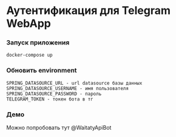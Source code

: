 #  Аутентификация для Telegram WebApp

### Запуск приложения

```
docker-compose up
```

### Обновить environment
```
SPRING_DATASOURCE_URL - url datasource базы данных
SPRING_DATASOURCE_USERNAME - имя пользователя
SPRING_DATASOURCE_PASSWORD - пароль
TELEGRAM_TOKEN - токен бота в тг
```

### Демо

Можно попробовать тут @WaitatyApiBot

